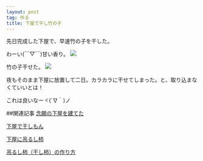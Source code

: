 ```yaml
---
layout: post
tag: 作る
title: 下屋で干し竹の子
---
```

先日完成した下屋で、早速竹の子を干した。

わーい(￣▽￣)甘い香り。
![](https://c1.staticflickr.com/9/8692/17078331597_86a03df2ea.jpg)

竹の子干せた。
![](https://c2.staticflickr.com/8/7693/17305219202_010d8ef89a.jpg)

夜もそのまま下屋に放置して二日。カラカラに干せてしまった。と、取り込まなくていいとは！

これは良いなーヾ(´∇｀)ノ


##関連記事
[念願の下屋を建てた](http://kobapan.com/blog/2015/04/20/geya.html)

[下屋で干しもん](http://kobapan.com/blog/2015/06/23/hoshimon.html)

[下屋に吊るし柿](http://kobapan.com/blog/2015/10/15/turushigaki.html)

[吊るし柿（干し柿）の作り方](http://kobapan.com/blog/2014/10/09/turushigaki.html)
